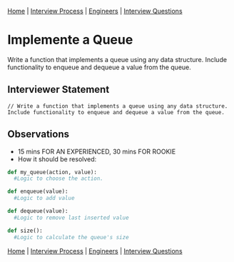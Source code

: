 [Home](../../../README.md) |
[Interview Process](../../README.md) |
[Engineers](../README.md) |
[Interview Questions](README.md)

# Implemente a Queue

Write a function that implements a queue using any data structure. Include functionality to enqueue and dequeue a value from the queue.

## Interviewer Statement
```
// Write a function that implements a queue using any data structure. Include functionality to enqueue and dequeue a value from the queue.
```

## Observations
- 15 mins FOR AN EXPERIENCED, 30 mins FOR ROOKIE
- How it should be resolved:
```python
def my_queue(action, value):
  #Logic to choose the action.

def enqueue(value):
  #Logic to add value

def dequeue(value):
  #Logic to remove last inserted value

def size():
  #Logic to calculate the queue's size
```

[Home](../../../README.md) |
[Interview Process](../../README.md) |
[Engineers](../README.md) |
[Interview Questions](README.md)
